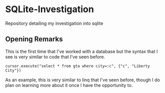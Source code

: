 # SQLite-Investigation
Repository detailing my investigation into sqlite

## Opening Remarks
This is the first time that I've worked with a database but the syntax that I see is very similar to code that I've seen before.

`
cursor.execute("select * from gta where city=:c", {"c", "Liberty City"})
`

As an example, this is very similar to linq that I've seen before, though I do plan on learning more about it once I have the opportunity to.